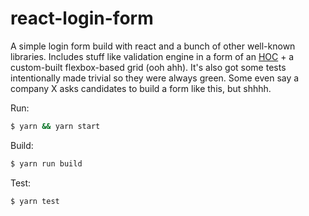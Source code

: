 # react-login-form

A simple login form build with react and a bunch of other well-known libraries. Includes stuff like validation engine in a form of an [HOC](https://facebook.github.io/react/docs/higher-order-components.html) + a custom-built flexbox-based grid (ooh ahh). It's also got some tests intentionally made trivial so they were always green. Some even say a company X asks candidates to build a form like this, but shhhh.

Run:

```sh
$ yarn && yarn start
```

Build:

```sh
$ yarn run build
```

Test:

```sh
$ yarn test
```
